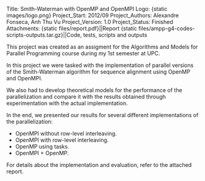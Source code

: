 Title: Smith-Waterman with OpenMP and OpenMPI
Logo: {static images/logo.png}
Project_Start: 2012/09
Project_Authors: Alexandre Fonseca, Anh Thu Vu
Project_Version: 1.0
Project_Status: Finished
Attachments:
    {static files/report.pdf}||Report
    {static files/ampp-g4-codes-scripts-outputs.tar.gz}||Code, tests, scripts and outputs


This project was created as an assigment for the Algorithms and Models for
Parallel Programming course during my 1st semester at UPC.

In this project we were tasked with the implementation of parallel versions of
the Smith-Waterman algorithm for sequence alignment using OpenMP and OpenMPI.

We also had to develop theoretical models for the performance of the
parallelization and compare it with the results obtained through
experimentation with the actual implementation.

In the end, we presented our results for several different implementations of
the parallelization:

* OpenMPI without row-level interleaving.
* OpenMPI with row-level interleaving.
* OpenMP using tasks.
* OpenMPI + OpenMP.

For details about the implementation and evaluation, refer to the attached
report.

